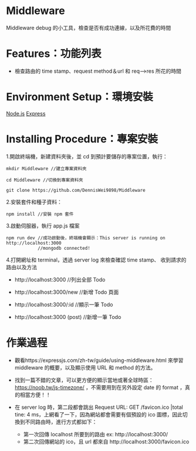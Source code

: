 # Middleware

Middleware debug 的小工具，檢查是否有成功連線，以及所花費的時間

# Features：功能列表

- 檢查路由的 time stamp、request method＆url 和 req-->res 所花的時間

# Environment Setup：環境安裝

[Node.js](https://nodejs.org/en/)
[Express](https://expressjs.com/)

# Installing Procedure：專案安裝

1.開啟終端機，新建資料夾後，並 cd 到預計要儲存的專案位置，執行：

```
mkdir Middleware //建立專案資料夾
```

```
cd Middleware //切換到專案資料夾
```

```
git clone https://github.com/DennisWei9898/Middleware
```

2.安裝套件和種子資料：

```
npm install //安裝 npm 套件
```

3.啟動伺服器，執行 app.js 檔案

```
npm run dev //成功啟動後，終端機會顯示：This server is running on http://localhost:3000
            //mongodb connected!
```

4.打開網址和 terminal，透過 server log 來檢查確認 time stamp、 收到請求的路由以及方法

- http://localhost:3000 //列出全部 Todo

- http://localhost:3000/new //新增 Todo 頁面

- http://localhost:3000/:id //顯示一筆 Todo

- http://localhost:3000 (post) //新增一筆 Todo

# 作業過程

- 觀看https://expressjs.com/zh-tw/guide/using-middleware.html
  來學習 middleware 的概要，以及顯示使用 URL 和 method 的方法。

- 找到一篇不錯的文章，可以更方便的顯示當地或著全球時區：https://noob.tw/js-timezone/
  ，不需要用到在另外設定 date 的 format ，真的相當方便！！

- 在 server log 時，第二段都會跳出 Request URL: GET /favicon.ico |total tine: 4 ms，上網看了一下，因為網站都會需要有個預設的 ico 圖標，因此切換到不同路由時，進行方式都如下：

  - 第一次回傳 localhost 所要到的路由 ex: http://localhost:3000/
  - 第二次回傳網站的 ico，且 url 都來自 http://localhost:3000/favicon.ico
